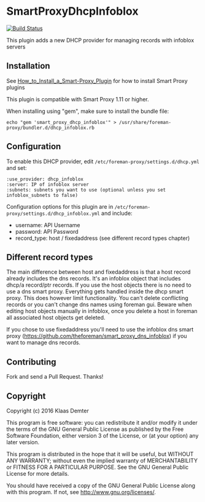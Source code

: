 # SmartProxyDhcpInfoblox

[![Build Status](https://travis-ci.org/theforeman/smart_proxy_dhcp_infoblox.svg?branch=master)](https://travis-ci.org/theforeman/smart_proxy_dhcp_infoblox)

This plugin adds a new DHCP provider for managing records with infoblox servers

## Installation

See [How_to_Install_a_Smart-Proxy_Plugin](http://projects.theforeman.org/projects/foreman/wiki/How_to_Install_a_Smart-Proxy_Plugin)
for how to install Smart Proxy plugins

This plugin is compatible with Smart Proxy 1.11 or higher.

When installing using "gem", make sure to install the bundle file:

    echo "gem 'smart_proxy_dhcp_infoblox'" > /usr/share/foreman-proxy/bundler.d/dhcp_infoblox.rb

## Configuration

To enable this DHCP provider, edit `/etc/foreman-proxy/settings.d/dhcp.yml` and set:

    :use_provider: dhcp_infoblox
    :server: IP of infoblox server
    :subnets: subnets you want to use (optional unless you set infoblox_subnets to false)

Configuration options for this plugin are in `/etc/foreman-proxy/settings.d/dhcp_infoblox.yml` and include:

* username: API Username
* password: API Password
* record_type: host / fixedaddress (see different record types chapter)

## Different record types
The main difference between host and fixedaddress is that a host record already includes the dns records. It's an infoblox object that includes dhcp/a record/ptr records. If you use the host objects there is no need to use a dns smart proxy. Everything gets handled inside the dhcp smart proxy. This does however limit functionality. You can't delete conflicting records or you can't change dns names using foreman gui. Beware when editing host objects manually in infoblox, once you delete a host in foreman all associated host objects get deleted.

If you chose to use fixedaddress you'll need to use the infoblox dns smart proxy (https://github.com/theforeman/smart_proxy_dns_infoblox) if you want to manage dns records.

## Contributing

Fork and send a Pull Request. Thanks!

## Copyright

Copyright (c) 2016 Klaas Demter

This program is free software: you can redistribute it and/or modify
it under the terms of the GNU General Public License as published by
the Free Software Foundation, either version 3 of the License, or
(at your option) any later version.

This program is distributed in the hope that it will be useful,
but WITHOUT ANY WARRANTY; without even the implied warranty of
MERCHANTABILITY or FITNESS FOR A PARTICULAR PURPOSE.  See the
GNU General Public License for more details.

You should have received a copy of the GNU General Public License
along with this program.  If not, see <http://www.gnu.org/licenses/>.

